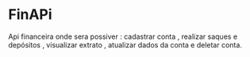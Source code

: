 # FinAPi
Api financeira onde sera possiver : cadastrar conta , realizar saques e depósitos , visualizar  extrato , atualizar dados da conta e deletar conta.

